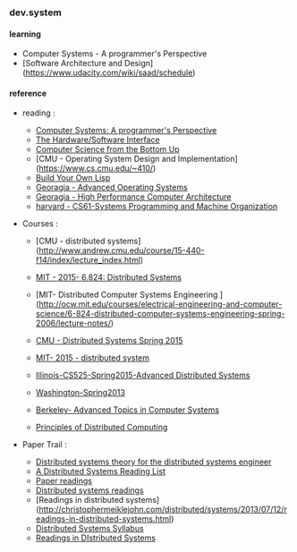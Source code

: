 ### dev.system

#### learning
* Computer Systems - A programmer's Perspective
* [Software Architecture and Design] (https://www.udacity.com/wiki/saad/schedule)

#### reference
* reading :
    - [Computer Systems: A programmer's Perspective](http://csapp.cs.cmu.edu/public/code.html)
    - [The Hardware/Software Interface](https://class.coursera.org/hwswinterface-002/wiki/syllabus)
    - [Computer Science from the Bottom Up](http://www.bottomupcs.com/)
    - [CMU - Operating System Design and Implementation] (https://www.cs.cmu.edu/~410/)
    - [Build Your Own Lisp](http://www.buildyourownlisp.com/contents)
    - [Georagia - Advanced Operating Systems](https://www.udacity.com/course/viewer#!/c-ud189/l-3652509443)
    - [Georagia - High Performance Computer Architecture](https://www.udacity.com/course/high-performance-computer-architecture--ud007)
    - [harvard - CS61-Systems Programming and Machine Organization](http://cs61.seas.harvard.edu/wiki/2014/Resources)

* Courses :
    - [CMU - distributed systems] (http://www.andrew.cmu.edu/course/15-440-f14/index/lecture_index.html)
    - [MIT - 2015- 6.824: Distributed Systems](http://nil.csail.mit.edu/6.824/2015/general.html)
    - [MIT- Distributed Computer Systems Engineering ] (http://ocw.mit.edu/courses/electrical-engineering-and-computer-science/6-824-distributed-computer-systems-engineering-spring-2006/lecture-notes/)

    - [CMU - Distributed Systems Spring 2015](https://www.andrew.cmu.edu/course/95-702/)
    - [MIT- 2015 - distributed system](http://nil.csail.mit.edu/6.824/2015/schedule.html)
    - [Illinois-CS525-Spring2015-Advanced Distributed Systems](https://courses.engr.illinois.edu/cs525/)
    - [Washington-Spring2013](http://courses.cs.washington.edu/courses/csep552/13sp/)
    - [Berkeley- Advanced Topics in Computer Systems](http://www.cs.berkeley.edu/~brewer/cs262/)
    - [Principles of Distributed Computing](http://dcg.ethz.ch/lectures/podc_allstars/)
   
* Paper Trail :
    - [Distributed systems theory for the distributed systems engineer](http://the-paper-trail.org/blog/distributed-systems-theory-for-the-distributed-systems-engineer/)
    - [A Distributed Systems Reading List](http://dancres.github.io/Pages/)
    - [Paper readings](http://research.cs.wisc.edu/areas/os/Qual/)
    - [Distributed systems readings](https://news.ycombinator.com/item?id=8697820)
    - [Readings in distributed systems] (http://christophermeiklejohn.com/distributed/systems/2013/07/12/readings-in-distributed-systems.html)
    - [Distributed Systems Syllabus](http://www.cs.cmu.edu/~dga/15-440/F12/syllabus.html)
    - [Readings in DIstributed Systems](http://henryr.github.io/distributed-systems-readings/)


  
